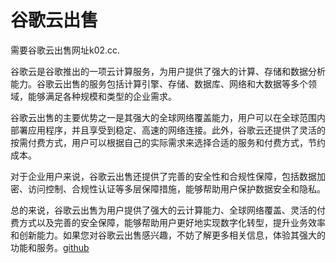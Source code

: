 # 谷歌云出售

需要谷歌云出售网址k02.cc.

谷歌云是谷歌推出的一项云计算服务，为用户提供了强大的计算、存储和数据分析能力。谷歌云出售的服务包括计算引擎、存储、数据库、网络和大数据等多个领域，能够满足各种规模和类型的企业需求。

谷歌云出售的主要优势之一是其强大的全球网络覆盖能力，用户可以在全球范围内部署应用程序，并且享受到稳定、高速的网络连接。此外，谷歌云还提供了灵活的按需付费方式，用户可以根据自己的实际需求来选择合适的服务和付费方式，节约成本。

对于企业用户来说，谷歌云出售还提供了完善的安全性和合规性保障，包括数据加密、访问控制、合规性认证等多层保障措施，能够帮助用户保护数据安全和隐私。

总的来说，谷歌云出售为用户提供了强大的云计算能力、全球网络覆盖、灵活的付费方式以及完善的安全保障，能够帮助用户更好地实现数字化转型，提升业务效率和创新能力。如果您对谷歌云出售感兴趣，不妨了解更多相关信息，体验其强大的功能和服务。[github](https://github.com)